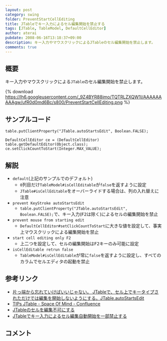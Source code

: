 ```yaml
---
layout: post
category: swing
folder: PreventStartCellEditing
title: JTableでキー入力によるセル編集開始を禁止する
tags: [JTable, TableModel, DefaultCellEditor]
author: aterai
pubdate: 2008-06-16T13:18:37+09:00
description: キー入力やマウスクリックによるJTableのセル編集開始を禁止します。
comments: true
---
```

## 概要
キー入力やマウスクリックによる`JTable`のセル編集開始を禁止します。

{% download https://lh6.googleusercontent.com/_9Z4BYR88imo/TQTRLZXQW1I/AAAAAAAAAgw/ufR0d0md6Bc/s800/PreventStartCellEditing.png %}

## サンプルコード
<pre class="prettyprint"><code>table.putClientProperty("JTable.autoStartsEdit", Boolean.FALSE);
</code></pre>
<pre class="prettyprint"><code>DefaultCellEditor ce = (DefaultCellEditor) table.getDefaultEditor(Object.class);
ce.setClickCountToStart(Integer.MAX_VALUE);
</code></pre>

## 解説
- `default`(上記のサンプルでのデフォルト)
    - `0`列目だけ`TableModel#isCellEditable`が`false`を返すように設定
    - `JTable#isCellEditable`をオーバーライドする場合は、列の入れ替えに注意
- `prevent KeyStroke autoStartsEdit`
    - `table.putClientProperty("JTable.autoStartsEdit", Boolean.FALSE);`で、キー入力(<kbd>F2</kbd>は除く)によるセルの編集開始を禁止
- `prevent mouse from starting edit`
    - `DefaultCellEditor#setClickCountToStart`に大きな値を設定して、事実上マウスクリックによる編集開始を禁止
- `start cell editing only F2`
    - 上二つを設定して、セルの編集開始は<kbd>F2</kbd>キーのみ可能に設定
- `isCellEditable retrun false`
    - `TableModel#isCellEditable`が常に`false`を返すように設定し、すべてのカラムでセルエディタの起動を禁止

<!-- dummy comment line for breaking list -->

## 参考リンク
- [片っ端から忘れていけばいいじゃない。  JTableで、セル上でキータイプされただけでは編集を開始しないようにする。JTable.autoStartsEdit](http://0xc000013a.blog96.fc2.com/blog-entry-19.html)
- [TIPs JTable - Space Of Mind - Confluence](http://www.stateofmind.fr/confluence/display/java/TIPs+JTable)
- [JTableのセルを編集不可にする](http://ateraimemo.com/Swing/CellEditor.html)
- [JTableでキー入力によるセル編集自動開始を一部禁止する](http://ateraimemo.com/Swing/FunctionKeyStartEditing.html)

<!-- dummy comment line for breaking list -->

## コメント
